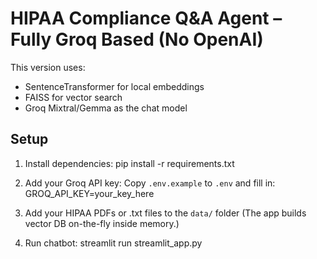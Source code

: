 # HIPAA Compliance Q&A Agent – Fully Groq Based (No OpenAI)

This version uses:
- SentenceTransformer for local embeddings
- FAISS for vector search
- Groq Mixtral/Gemma as the chat model

## Setup
1. Install dependencies:
   pip install -r requirements.txt

2. Add your Groq API key:
   Copy `.env.example` to `.env` and fill in:
   GROQ_API_KEY=your_key_here

3. Add your HIPAA PDFs or .txt files to the `data/` folder
   (The app builds vector DB on-the-fly inside memory.)


4. Run chatbot:
   streamlit run streamlit_app.py
